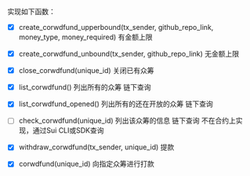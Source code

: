 实现如下函数：

- [x] create_corwdfund_upperbound(tx_sender, github_repo_link, money_type, money_required) 有金额上限

- [x] create_corwdfund_unbound(tx_sender, github_repo_link) 无金额上限

- [x] close_corwdfund(unique_id) 关闭已有众筹

- [x] list_corwdfund() 列出所有的众筹 链下查询

- [x] list_corwdfund_opened() 列出所有的还在开放的众筹 链下查询

- [ ] check_corwdfund(unique_id) 列出该众筹的信息  链下查询 不在合约上实现，通过Sui CLI或SDK查询

- [x] withdraw_corwdfund(tx_sender, unique_id) 提款

- [x] corwdfund(unique_id) 向指定众筹进行打款

